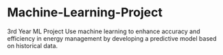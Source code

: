 # Machine-Learning-Project
3rd Year ML Project
Use machine learning to enhance accuracy and efficiency in energy management by developing a predictive model based on historical data.
